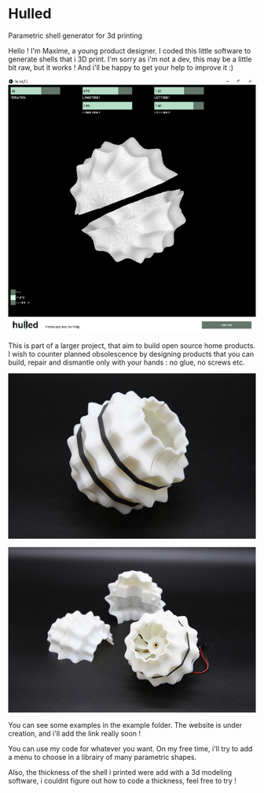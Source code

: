 # Hulled
 Parametric shell generator for 3d printing

Hello ! I'm Maxime, a young product designer. I coded this little software to generate shells that i 3D print. 
I'm sorry as i'm not a dev, this may be a little bit raw, but it works ! And i'll be happy to get your help to improve it :)


![alt text](https://github.com/Maxime-paris/Hulled_generator/blob/master/EXAMPLES/software.jpg?raw=true)


This is part of a larger project, that aim to build open source home products. I wish to counter planned obsolescence
by designing products that you can build, repair and dismantle only with your hands : no glue, no screws etc.


![alt text](https://github.com/Maxime-paris/Hulled_generator/blob/master/EXAMPLES/shell.JPG?raw=true)


![alt text](https://github.com/Maxime-paris/Hulled_generator/blob/master/EXAMPLES/mini%20fan.JPG?raw=true)


You can see some examples in the example folder.
The website is under creation, and i'll add the link really soon ! 

You can use my code for whatever you want. On my free time, i'll try to add a menu to choose in a librairy of many parametric shapes.

Also, the thickness of the shell i printed were add with a 3d modeling software, i couldnt figure out how to code a thickness, feel free to try !
